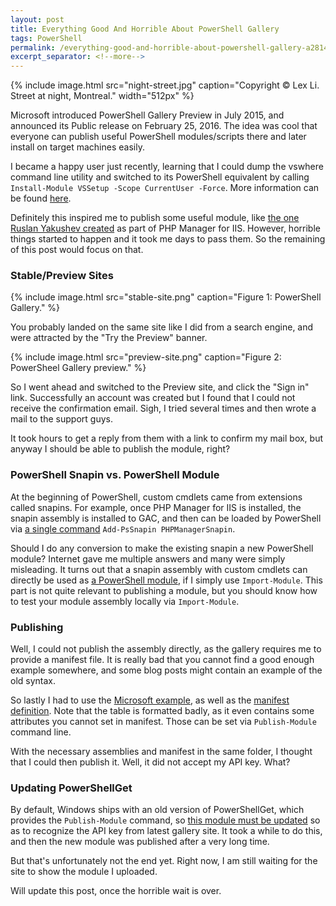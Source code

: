 ```yaml
---
layout: post
title: Everything Good And Horrible About PowerShell Gallery
tags: PowerShell
permalink: /everything-good-and-horrible-about-powershell-gallery-a2814e1a8ab6
excerpt_separator: <!--more-->
---
```

{% include image.html
src="night-street.jpg" caption="Copyright © Lex Li. Street at night, Montreal." width="512px" %}

Microsoft introduced PowerShell Gallery Preview in July 2015, and announced its Public release on February 25, 2016. The idea was cool that everyone can publish useful PowerShell modules/scripts there and later install on target machines easily.
<!--more-->

I became a happy user just recently, learning that I could dump the vswhere command line utility and switched to its PowerShell equivalent by calling `Install-Module VSSetup -Scope CurrentUser -Force`. More information can be found [here](https://github.com/Microsoft/vssetup.powershell).

Definitely this inspired me to publish some useful module, like [the one Ruslan Yakushev created](https://www.phpmanager.xyz/tutorials/command-line.html) as part of PHP Manager for IIS. However, horrible things started to happen and it took me days to pass them. So the remaining of this post would focus on that.

### Stable/Preview Sites
{% include image.html
src="stable-site.png" caption="Figure 1: PowerShell Gallery." %}

You probably landed on the same site like I did from a search engine, and were attracted by the "Try the Preview" banner.

{% include image.html
src="preview-site.png" caption="Figure 2: PowerSheel Gallery preview." %}

So I went ahead and switched to the Preview site, and click the "Sign in" link. Successfully an account was created but I found that I could not receive the confirmation email. Sigh, I tried several times and then wrote a mail to the support guys.

It took hours to get a reply from them with a link to confirm my mail box, but anyway I should be able to publish the module, right?

### PowerShell Snapin vs. PowerShell Module

At the beginning of PowerShell, custom cmdlets came from extensions called snapins. For example, once PHP Manager for IIS is installed, the snapin assembly is installed to GAC, and then can be loaded by PowerShell via [a single command](https://docs.microsoft.com/en-us/powershell/module/microsoft.powershell.core/add-pssnapin?view=powershell-5.1) `Add-PsSnapin PHPManagerSnapin`.

Should I do any conversion to make the existing snapin a new PowerShell module? Internet gave me multiple answers and many were simply misleading. It turns out that a snapin assembly with custom cmdlets can directly be used as [a PowerShell module](https://docs.microsoft.com/en-us/powershell/module/microsoft.powershell.core/import-module?view=powershell-6), if I simply use `Import-Module`. This part is not quite relevant to publishing a module, but you should know how to test your module assembly locally via `Import-Module`.

### Publishing

Well, I could not publish the assembly directly, as the gallery requires me to provide a manifest file. It is really bad that you cannot find a good enough example somewhere, and some blog posts might contain an example of the old syntax.

So lastly I had to use the [Microsoft example](https://github.com/Microsoft/vssetup.powershell/blob/develop/src/VSSetup.PowerShell/VSSetup.psd1), as well as the [manifest definition](https://docs.microsoft.com/en-us/powershell/gallery/concepts/item-manifest-affecting-ui). Note that the table is formatted badly, as it even contains some attributes you cannot set in manifest. Those can be set via `Publish-Module` command line.

With the necessary assemblies and manifest in the same folder, I thought that I could then publish it. Well, it did not accept my API key. What?

### Updating PowerShellGet

By default, Windows ships with an old version of PowerShellGet, which provides the `Publish-Module` command, so [this module must be updated](https://docs.microsoft.com/en-us/powershell/gallery/installing-psget) so as to recognize the API key from latest gallery site. 
It took a while to do this, and then the new module was published after a very long time.

But that's unfortunately not the end yet. Right now, I am still waiting for the site to show the module I uploaded.

Will update this post, once the horrible wait is over.
